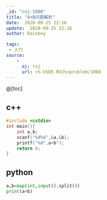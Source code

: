 ```yaml
---
_id: "roj-1000"
title: "A+B问题解析"
date:  2020-09-25 22:16
update:  2020-09-25 22:16
author: Rainboy

tags: 
 - 入门 
source: 
    - 
      oj: roj
      url: <%-USER.ROJ%>problem/1000
---
```

@[toc]

## c++

```c
#include <cstdio>
int main(){
	int a,b;
	scanf("%d%d",&a,&b);
	printf("%d",a+b");
	return 0;
}
```

## python

```python
a,b=map(int,input().split())
print(a+b)
```
